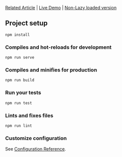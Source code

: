 [Related Article](https://thevueguy/blog/lazy-load-routes-vue-router/) | [Live Demo](https://friendly-williams-78a4de.netlify.app/) | [Non-Lazy loaded version](https://github.com/thevueguy/vue-router-without-lazy-loading)

## Project setup
```
npm install
```

### Compiles and hot-reloads for development
```
npm run serve
```

### Compiles and minifies for production
```
npm run build
```

### Run your tests
```
npm run test
```

### Lints and fixes files
```
npm run lint
```

### Customize configuration
See [Configuration Reference](https://cli.vuejs.org/config/).
